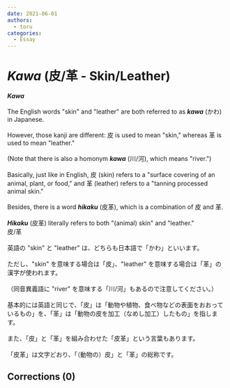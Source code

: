 ```yaml
---
date: 2021-06-01
authors:
  - toru
categories:
  - Essay
---
```


<h1 id="subject_show"><strong><em>Kawa</strong></em> (皮/革 - Skin/Leather)</h1>
<div class="date" hidden>Jun 1, 2021 07:45</div>
<div id="post"><div id="body_show_ori">
<strong><em>Kawa</strong></em><br/><br/>The English words "skin" and "leather" are both referred to as <strong><em>kawa</em></strong> (かわ) in Japanese.<br/><br/>However, those kanji are different: 皮 is used to mean "skin," whereas 革 is used to mean "leather."<br/><br/>(Note that there is also a homonym <strong><em>kawa</em></strong> (川/河), which means "river.")<br/><br/>Basically, just like in English, 皮 (skin) refers to a "surface covering of an animal, plant, or food," and 革 (leather) refers to a "tanning processed animal skin."<br/><br/>Besides, there is a word <strong><em>hikaku</em></strong> (皮革), which is a combination of 皮 and 革.<br/><br/><strong><em>Hikaku</em></strong> (皮革) literally refers to both "(animal) skin" and "leather."
</div></div>

<!-- more -->

<div id="post_ja"><div id="body_show_mo">
皮/革<br/><br/>英語の "skin" と "leather" は、どちらも日本語で「かわ」といいます。<br/><br/>ただし、"skin" を意味する場合は「皮」、"leather" を意味する場合は「革」の漢字が使われます。<br/><br/>（同音異義語に "river" を意味する「川/河」もあるので注意してください。）<br/><br/>基本的には英語と同じで、「皮」は「動物や植物、食べ物などの表面をおおっているもの」を、「革」は「動物の皮を加工（なめし加工）したもの」を指します。<br/><br/>また、「皮」と「革」を組み合わせた「皮革」という言葉もあります。<br/><br/>「皮革」は文字どおり、「（動物の）皮」と「革」の総称です。
</div></div>

## Corrections (0)
